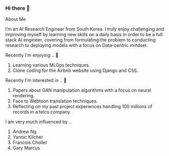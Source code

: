 ### Hi there 👋

About Me

I’m an AI Research Engineer from South Korea. I truly enjoy challenging and improving myself by learning new skills on a daily basis in order to be a full stack AI engineer, covering from formulating the problem to conducting research to deploying models with a focus on Data-centric mindset.

Recently I'm enjoying .. 🌱

1) Learning various MLOps techniques. 
2) Clone coding for the Airbnb website using Django and CSS.

Recently I'm interested in .. 🔭

1) Papers about GAN manipulation algorithms with a focus on neural rendering.
2) Face to Webtoon translation techniques.
3) Reflecting on my past project experiences handling 100 millions of records in a telco company.

I am very much influenced by ..

1) Andrew Ng
2) Yannic Kilcher
3) Francois Chollet
4) Gary Marcus



<!--
**jis478/jis478** is a ✨ _special_ ✨ repository because its `README.md` (this file) appears on your GitHub profile.

Here are some ideas to get you started:

- 🔭 I’m currently working on ...
- 🌱 I’m currently learning ...
- 👯 I’m looking to collaborate on ...
- 🤔 I’m looking for help with ...
- 💬 Ask me about ...
- 📫 How to reach me: ...
- 😄 Pronouns: ...
- ⚡ Fun fact: ...
-->
